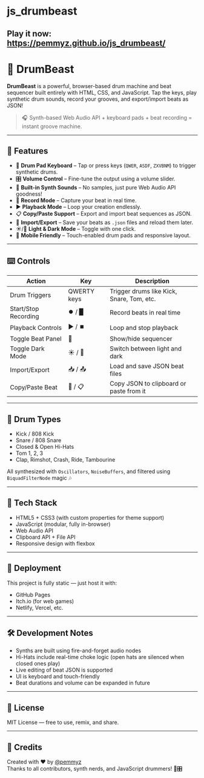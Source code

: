 # js_drumbeast

## Play it now: https://pemmyz.github.io/js_drumbeast/


# 🥁 DrumBeast

**DrumBeast** is a powerful, browser-based drum machine and beat sequencer built entirely with HTML, CSS, and JavaScript. Tap the keys, play synthetic drum sounds, record your grooves, and export/import beats as JSON!

> 🎧 Synth-based Web Audio API + keyboard pads + beat recording = instant groove machine.

---

## 🎹 Features

- 🎼 **Drum Pad Keyboard** – Tap or press keys (`QWER`, `ASDF`, `ZXVBNM`) to trigger synthetic drums.
- 🎛️ **Volume Control** – Fine-tune the output using a volume slider.
- 🧠 **Built-in Synth Sounds** – No samples, just pure Web Audio API goodness!
- 🔴 **Record Mode** – Capture your beat in real time.
- ▶️ **Playback Mode** – Loop your creation endlessly.
- 📋 **Copy/Paste Support** – Export and import beat sequences as JSON.
- 💾 **Import/Export** – Save your beats as `.json` files and reload them later.
- ☀️/🌙 **Light & Dark Mode** – Toggle with one click.
- 📱 **Mobile Friendly** – Touch-enabled drum pads and responsive layout.

---

## ⌨️ Controls

| Action | Key | Description |
|--------|-----|-------------|
| Drum Triggers | QWERTY keys | Trigger drums like Kick, Snare, Tom, etc. |
| Start/Stop Recording | ⏺️ / ▉ | Record beats in real time |
| Playback Controls | ▶️ / ⏹️ | Loop and stop playback |
| Toggle Beat Panel | 🎹 | Show/hide sequencer |
| Toggle Dark Mode | ☀️ / 🌙 | Switch between light and dark |
| Import/Export | 📥 / 📤 | Load and save JSON beat files |
| Copy/Paste Beat | 📄 / 📋 | Copy JSON to clipboard or paste from it |

---

## 🧪 Drum Types

- Kick / 808 Kick
- Snare / 808 Snare
- Closed & Open Hi-Hats
- Tom 1, 2, 3
- Clap, Rimshot, Crash, Ride, Tambourine

All synthesized with `Oscillators`, `NoiseBuffers`, and filtered using `BiquadFilterNode` magic 🎶


---

## 🧠 Tech Stack

- HTML5 + CSS3 (with custom properties for theme support)
- JavaScript (modular, fully in-browser)
- Web Audio API
- Clipboard API + File API
- Responsive design with flexbox

---

## 🚀 Deployment

This project is fully static — just host it with:

- GitHub Pages
- Itch.io (for web games)
- Netlify, Vercel, etc.

---

## 🛠️ Development Notes

- Synths are built using fire-and-forget audio nodes
- Hi-Hats include real-time choke logic (open hats are silenced when closed ones play)
- Live editing of beat JSON is supported
- UI is keyboard and touch-friendly
- Beat durations and volume can be expanded in future

---

## 📄 License

MIT License — free to use, remix, and share.

---

## 🙌 Credits

Created with ❤️ by [@pemmyz](https://github.com/pemmyz)  
Thanks to all contributors, synth nerds, and JavaScript drummers! 🥁🎛️



